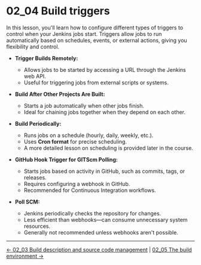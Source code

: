 # 02_04 Build triggers

In this lesson, you'll learn how to configure different types of triggers to control when your Jenkins jobs start. Triggers allow jobs to run automatically based on schedules, events, or external actions, giving you flexibility and control.

- **Trigger Builds Remotely:**
  - Allows jobs to be started by accessing a URL through the Jenkins web API.
  - Useful for triggering jobs from external scripts or systems.

- **Build After Other Projects Are Built:**
  - Starts a job automatically when other jobs finish.
  - Ideal for chaining jobs together when they depend on each other.

- **Build Periodically:**
  - Runs jobs on a schedule (hourly, daily, weekly, etc.).
  - Uses **Cron format** for precise scheduling.
  - A more detailed lesson on scheduling is provided later in the course.

- **GitHub Hook Trigger for GITScm Polling:**
  - Starts jobs based on activity in GitHub, such as commits, tags, or releases.
  - Requires configuring a webhook in GitHub.
  - Recommended for Continuous Integration workflows.

- **Poll SCM:**
  - Jenkins periodically checks the repository for changes.
  - Less efficient than webhooks—can consume unnecessary system resources.
  - Generally not recommended unless webhooks aren't possible.

<!-- FooterStart -->
---
[← 02_03 Build description and source code management](../02_03_build_description_source_code_management/README.md) | [02_05 The build environment →](../02_05_the_build_environment/README.md)
<!-- FooterEnd -->
